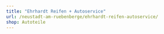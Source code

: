 ```yaml
---
title: "Ehrhardt Reifen + Autoservice"
url: /neustadt-am-ruebenberge/ehrhardt-reifen-autoservice/
shop: Autoteile
---
```

